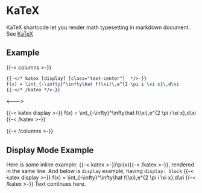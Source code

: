 # KaTeX

KaTeX shortcode let you render math typesetting in markdown document. See [KaTeX](https://katex.org/)

## Example
{{-< columns >-}}

```latex
{{-</* katex [display] [class="text-center"]  */>-}}
f(x) = \int_{-\infty}^\infty\hat f(\xi)\,e^{2 \pi i \xi x}\,d\xi
{{-</* /katex */>-}}
```

<--->

{{-< katex display >-}}
f(x) = \int_{-\infty}^\infty\hat f(\xi)\,e^{2 \pi i \xi x}\,d\xi
{{-< /katex >-}}

{{-< /columns >-}}

## Display Mode Example

Here is some inline example: {{-< katex >-}}\pi(x){{-< /katex >-}}, rendered in the same line. And below is `display` example, having `display: block`
{{-< katex display >-}}
f(x) = \int_{-\infty}^\infty\hat f(\xi)\,e^{2 \pi i \xi x}\,d\xi
{{-< /katex >-}}
Text continues here.
